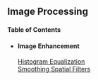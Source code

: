 ## Image Processing

#### Table of Contents  
* #### Image Enhancement    
   [Histogram Equalization](image_enhancement/histeq.md)   
   [Smoothing Spatial Filters]()   
